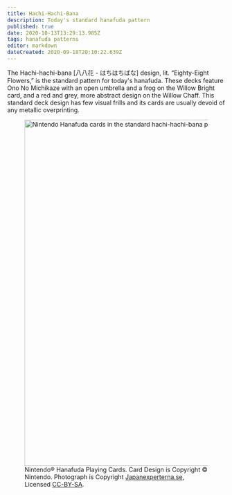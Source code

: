 ```yaml
---
title: Hachi-Hachi-Bana
description: Today's standard hanafuda pattern
published: true
date: 2020-10-13T13:29:13.985Z
tags: hanafuda patterns
editor: markdown
dateCreated: 2020-09-18T20:10:22.639Z
---
```


The Hachi-hachi-bana [八八花 - はちはちばな] design, lit. “Eighty-Eight Flowers,” is the standard pattern for today's hanafuda. These decks feature Ono No Michikaze with an open umbrella and a frog on the Willow Bright card, and a red and grey, more abstract design on the Willow Chaff. This standard deck design has few visual frills and its cards are usually devoid of any metallic overprinting.
<br/>
<figure>
<img src="https://upload.wikimedia.org/wikipedia/commons/thumb/b/b3/Hanafuda_b1.jpg/1920px-Hanafuda_b1.jpg" alt="Nintendo Hanafuda cards in the standard hachi-hachi-bana pattern splayed out" width="800px"/>
  <figcaption>Nintendo&reg; Hanafuda Playing Cards.  Card Design is Copyright &copy; Nintendo. Photograph is Copyright <a href="http://www.japanexperterna.se/" rel="nofollow">Japanexperterna.se</a>, Licensed <a href="https://creativecommons.org/licenses/by-sa/3.0/">CC-BY-SA</a>.</figcaption>
</figure>